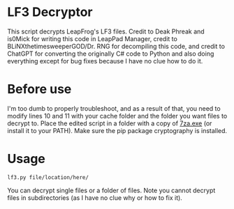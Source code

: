 # LF3 Decryptor
This script decrypts LeapFrog's LF3 files. Credit to Deak Phreak and is0Mick for writing this code in LeapPad Manager, credit to BLiNXthetimesweeperGOD/Dr. RNG for decompiling this code, and credit to ChatGPT for converting the originally C# code to Python and also doing everything except for bug fixes because I have no clue how to do it.

# Before use
I'm too dumb to properly troubleshoot, and as a result of that, you need to modify lines 10 and 11 with your cache folder and the folder you want files to decrypt to. Place the edited script in a folder with a copy of [7za.exe](https://www.7-zip.org/a/7z2301-extra.7z) (or install it to your PATH). Make sure the pip package cryptography is installed.

# Usage
```
lf3.py file/location/here/
```
You can decrypt single files or a folder of files. Note you cannot decrypt files in subdirectories (as I have no clue why or how to fix it).

